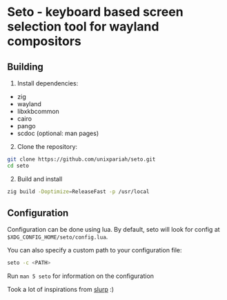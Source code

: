 # Seto - keyboard based screen selection tool for wayland compositors

## Building

1. Install dependencies:

- zig
- wayland
- libxkbcommon
- cairo
- pango
- scdoc (optional: man pages)

2. Clone the repository:

```bash
git clone https://github.com/unixpariah/seto.git
cd seto
```

2. Build and install

```bash
zig build -Doptimize=ReleaseFast -p /usr/local
```

## Configuration

Configuration can be done using lua. By default, seto will look for config at
`$XDG_CONFIG_HOME/seto/config.lua`.

You can also specify a custom path to your configuration file:

```bash
seto -c <PATH>
```

Run `man 5 seto` for information on the configuration

Took a lot of inspirations from [slurp](https://github.com/emersion/slurp) :)
